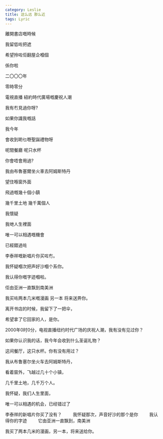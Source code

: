 ```yaml
---
category: Leslie
title: 这么远 那么近
tags: Lyric
---
```

離開書店嘅時候

我留低咗把遮

希望拎咗佢翻屋企嗰個

係你啦
 
 
 
二〇〇〇年

零時零分

電視直播 紐約時代廣場嘅慶祝人潮

我有冇見過你呀?



如果你識我嘅話

我今年

會收到啲乜嘢聖誕禮物呀

呢間餐廳 呢只水杯

你會唔會用過?


我由布魯塞爾坐火車去阿姆斯特丹

望住喺窗外面

飛過嘅幾十個小鎮

幾千里土地 幾千萬個人

我懷疑

我哋人生裡面

唯一可以相遇嘅機會

已經錯過咗 



李泰祥嘅新唱片你买咗冇。

我怀疑嗰次把声好沙嗰个系你。

我认得你嘅字迹嗰啦。

佢由亚洲一直飘到南美洲



我买咗两本几米嘅漫画 另一本 将来送畀你。





离开书店的时候，我留下了一把伞，

希望拿了它回家的人，是你。


2000年0时0分，电视直播纽约时代广场的庆祝人潮，我有没有见过你？

如果你认识我的话，我今年会收到什么圣诞礼物？

这间餐厅，这只水杯。你有没有用过？


我从布鲁塞尔坐火车去阿姆斯特丹，

看着窗外，飞越过几十个小镇，

几千里土地，几千万个人。

我怀疑，我们人生里面，

唯一可以相遇的机会，已经错过了


李泰祥的新唱片你买了没有？
　　
我怀疑那次，声音好沙的那个是你
　　
我认得你的字迹
　　
它由亚洲一直飘到，南美洲


我买了两本几米的漫画，另一本，将来送给你。
